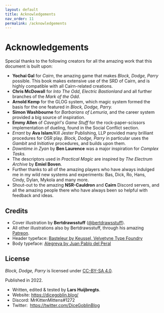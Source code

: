 ```yaml
---
layout: default
title: Acknowledgements
nav_order: 11
permalink: /acknowledgements
---
```


Acknowledgements
================

Special thanks to the following creators for all the amazing work that this document is built upon:

- **Yochai Gal** for *Cairn*, the amazing game that makes *Block, Dodge, Parry* possible. This book makes extensive use of the SRD of Cairn, and is highly compatible with all Cairn-related creations.
- **Chris McDowall** for *Into The Odd*, *Electric Bastionland* and all further branches of the *Mark of the Odd*.
- **Arnold Kemp** for the GLOG system, which magic system formed the basis for the one featured in *Block, Dodge, Parry.*
- **Simon Washbourne** for *Barbarians of Lemuria*, and the career system provided a big source of inspiration.
- **Emmy Allen** of *Cavegirl's Game Stuff* for the rock-paper-scissors implementation of dueling, found in the Social Conflict section.
- *Errant* by **Ava Islam**/Kill Jester Publishing, LLP provided many brilliant procedures for OSR play. *Block, Dodge, Parry* in particular uses the *Gambit* and *Initiative* procedures, and builds upon them.
- *Downtime in Zyan* by **Ben Laurence** was a major inspiration for *Complex Tasks.*
- The descriptors used in *Practical Magic* are inspired by *The Electrum Archive* by **Emiel Boven**.
- Further thanks to all of the amazing players who have always indulged me in my wild new systems and experiments: Bas, Dick, Ro, Hans, Cindy, Dylan, Mykola and many more.
- Shout-out to the amazing **NSR-Cauldron** and **Cairn** Discord servers, and all the amazing people there who have always been so helpful with feedback and ideas.

Credits
-------

- Cover illustration by **Bertdrawsstuff** ([@bertdrawsstuff](https://twitter.com/Bertdrawsstuff)).
- All other illustrations also by Bertdrawsstuff, through his amazing [Patreon](https://www.patreon.com/bertdrawsstuff/posts).
- Header typeface: [Basteleur by Keussel, Velvetyne Type Foundry](https://velvetyne.fr/fonts/basteleur/)
- Body typeface: [Alegreya by Juan Pablo del Peral](https://fonts.google.com/specimen/Alegreya/)

License
-------

*Block, Dodge, Parry* is licensed under [CC-BY-SA 4.0](https://creativecommons.org/licenses/by/4.0/).

Published in 2022.

- Written, edited & tested by **Lars Huijbregts**.
- Website: <https://dicegoblin.blog/> 
- Discord: MrKittenMittens#1272
- Twitter:  <https://twitter.com/DiceGoblinBlog>
